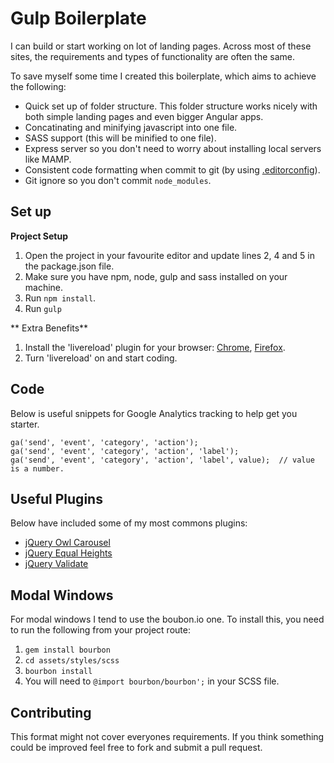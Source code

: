 # Gulp Boilerplate

I can build or start working on lot of landing pages. Across most of these sites, the requirements and types of functionality are often the same.

To save myself some time I created this boilerplate, which aims to achieve the following:

 * Quick set up of folder structure. This folder structure works nicely with both simple landing pages and even bigger Angular apps.
 * Concatinating and minifying javascript into one file.
 * SASS support (this will be minified to one file).
 * Express server so you don't need to worry about installing local servers like MAMP.
 * Consistent code formatting when commit to git (by using <a href="http://editorconfig.org/" target="_blank">.editorconfig</a>).
 * Git ignore so you don't commit `node_modules`.

## Set up

**Project Setup**

1. Open the project in your favourite editor and update lines 2, 4 and 5 in the package.json file.
2. Make sure you have npm, node, gulp and sass installed on your machine.
3. Run `npm install`.
4. Run `gulp`

** Extra Benefits**

1. Install the 'livereload' plugin for your browser: <a href="https://chrome.google.com/webstore/detail/livereload/jnihajbhpnppcggbcgedagnkighmdlei?hl=en" target="_blank">Chrome</a>, <a href="https://addons.mozilla.org/en-GB/firefox/addon/livereload/" target="_blank">Firefox</a>.
2. Turn 'livereload' on and start coding.

## Code

Below is useful snippets for Google Analytics tracking to help get you starter.

```
ga('send', 'event', 'category', 'action');
ga('send', 'event', 'category', 'action', 'label');
ga('send', 'event', 'category', 'action', 'label', value);  // value is a number.
```

## Useful Plugins

Below have included some of my most commons plugins:

 * <a href="http://www.owlgraphic.com/owlcarousel/" target="_blank">jQuery Owl Carousel</a>
 * <a href="http://brm.io/jquery-match-height/" target="_blank">jQuery Equal Heights</a>
 * <a href="https://jqueryvalidation.org/" target="_blank">jQuery Validate</a>

## Modal Windows

For modal windows I tend to use the boubon.io one. To install this, you need to run the following from your project route:

1. `gem install bourbon`
2. `cd assets/styles/scss`
3. `bourbon install`
4. You will need to `@import bourbon/bourbon';` in your SCSS file.

## Contributing

This format might not cover everyones requirements. If you think something could be improved feel free to fork and submit a pull request.